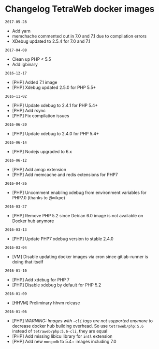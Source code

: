 # Changelog TetraWeb docker images

`2017-05-28`
 - Add yarn
 - memchache commented out in 7.0 and 7.1 due to compilation errors
 - XDebug updated to 2.5.4 for 7.0 and 7.1

`2017-04-08`
 - Clean up PHP < 5.5
 - Add igbinary

`2016-12-17`
 - [PHP] Added 7.1 image
 - [PHP] Xdebug updated 2.5.0 for PHP 5.5+

`2016-11-02`
 - [PHP] Update xdebug to 2.4.1 for PHP 5.4+
 - [PHP] Add rsync
 - [PHP] Fix compilation issues

`2016-06-20`
 - [PHP] Update xdebug to 2.4.0 for PHP 5.4+

`2016-06-14`
 - [PHP] Nodejs upgraded to 6.x

`2016-06-12`
 - [PHP] Add amqp extension
 - [PHP] Add memcache and redis extensions for PHP7

`2016-04-26`
 - [PHP] Uncomment enabling xdebug from environment variables for PHP7.0 (thanks to @vikpe)

`2016-03-27`
 - [PHP] Remove PHP 5.2 since Debian 6.0 image is not available on Docker hub anymore

`2016-03-13`
 - [PHP] Update PHP7 xdebug version to stable 2.4.0

`2016-03-04`
 - [VM] Disable updating docker images via cron since gitlab-runner is doing that itself

`2016-01-10`
 - [PHP] Add xdebug for PHP 7
 - [PHP] Disable xdebug by default for PHP 5.2

`2016-01-09`
 - [HHVM] Preliminary hhvm release

`2016-01-06`
- [PHP] *WARNING: Images with `-cli` tags are not supported anymore* to decrease docker hub building overhead. So use `tetraweb/php:5.6` instead of `tetraweb/php:5.6-cli`, they are equal
- [PHP] Add missing libicu library for `intl` extension
- [PHP] Add new `mongodb` to 5.4+ images including 7.0

